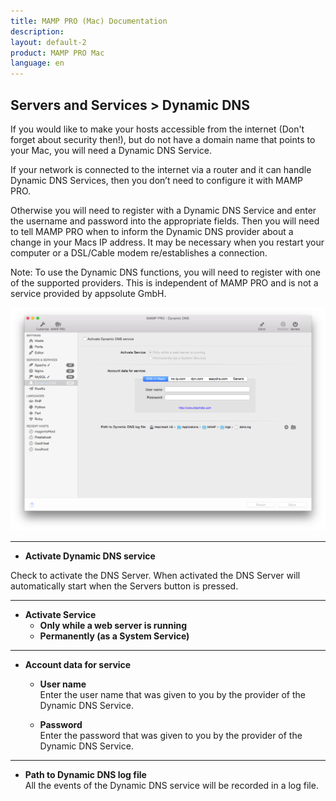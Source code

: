 ```yaml
---
title: MAMP PRO (Mac) Documentation
description: 
layout: default-2
product: MAMP PRO Mac
language: en
---
```


## Servers and Services > Dynamic DNS

If you would like to make your hosts accessible from the internet (Don't forget about security then!), but do not have a domain name that points to your Mac, you will need a Dynamic DNS Service. 

If your network is connected to the internet via a router and it can handle Dynamic DNS Services, then you don’t need to configure it with MAMP PRO. 

Otherwise you will need to register with a Dynamic DNS Service and enter the username and password into the appropriate fields. Then you will need to tell MAMP PRO when to inform the Dynamic DNS provider about a change in your Macs IP address. It may be necessary when you restart your computer or a DSL/Cable modem re/establishes a connection.

<div class="alert" role="alert">
Note: To use the Dynamic DNS functions, you will need to register with one of the supported providers. This is independent of MAMP PRO and is not a service provided by appsolute GmbH.
</div>

![MAMP](dynDNS.png)

---

*  **Activate Dynamic DNS service**  

Check to activate the DNS Server. When activated the DNS Server will automatically start when the Servers button is pressed.

---

*  **Activate Service**  
    *  **Only while a web server is running**  
    *  **Permanently (as a System Service)**  

---

*  **Account data for service**  

    *  **User name**  
       Enter the user name that was given to you by the provider of the Dynamic DNS Service.  

    *  **Password**  
       Enter the password that was given to you by the provider of the Dynamic DNS Service.  

---

*  **Path to Dynamic DNS log file**  
   All the events of the Dynamic DNS service will be recorded in a log file.
